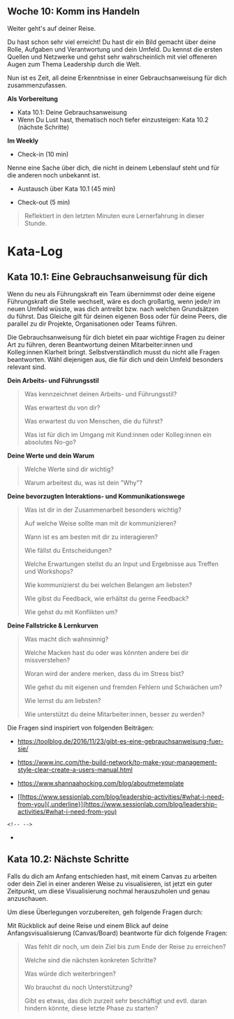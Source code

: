 ## Woche 10: Komm ins Handeln

Weiter geht's auf deiner Reise.

Du hast schon sehr viel erreicht! Du hast dir ein Bild gemacht über
deine Rolle, Aufgaben und Verantwortung und dein Umfeld. Du kennst die
ersten Quellen und Netzwerke und gehst sehr wahrscheinlich mit viel
offeneren Augen zum Thema Leadership durch die Welt.

Nun ist es Zeit, all deine Erkenntnisse in einer Gebrauchsanweisung für
dich zusammenzufassen.

**Als Vorbereitung**

-   Kata 10.1: Deine Gebrauchsanweisung
-   Wenn Du Lust hast, thematisch noch tiefer einzusteigen: Kata 10.2
    (nächste Schritte)

**Im Weekly**

-   Check-in (10 min)

Nenne eine Sache über dich, die nicht in deinem Lebenslauf steht und für
die anderen noch unbekannt ist.

-   Austausch über Kata 10.1 (45 min)

-   Check-out (5 min)

> Reflektiert in den letzten Minuten eure Lernerfahrung in dieser
> Stunde.

# Kata-Log

## Kata 10.1: Eine Gebrauchsanweisung für dich

Wenn du neu als Führungskraft ein Team übernimmst oder deine eigene
Führungskraft die Stelle wechselt, wäre es doch großartig, wenn jede/r
im neuen Umfeld wüsste, was dich antreibt bzw. nach welchen Grundsätzen
du führst. Das Gleiche gilt für deinen eigenen Boss oder für deine
Peers, die parallel zu dir Projekte, Organisationen oder Teams führen.

Die Gebrauchsanweisung für dich bietet ein paar wichtige Fragen zu
deiner Art zu führen, deren Beantwortung deinen Mitarbeiter:innen und
Kolleg:innen Klarheit bringt. Selbstverständlich musst du nicht alle
Fragen beantworten. Wähl diejenigen aus, die für dich und dein Umfeld
besonders relevant sind.

**Dein Arbeits- und Führungsstil**

> Was kennzeichnet deinen Arbeits- und Führungsstil?
>
> Was erwartest du von dir?
>
> Was erwartest du von Menschen, die du führst?
>
> Was ist für dich im Umgang mit Kund:innen oder Kolleg:innen ein
> absolutes No-go?

**Deine Werte und dein Warum**

> Welche Werte sind dir wichtig?
>
> Warum arbeitest du, was ist dein \"Why\"?

**Deine bevorzugten Interaktions- und Kommunikationswege**

> Was ist dir in der Zusammenarbeit besonders wichtig?
>
> Auf welche Weise sollte man mit dir kommunizieren?
>
> Wann ist es am besten mit dir zu interagieren?
>
> Wie fällst du Entscheidungen?
>
> Welche Erwartungen stellst du an Input und Ergebnisse aus Treffen und
> Workshops?
>
> Wie kommunizierst du bei welchen Belangen am liebsten?
>
> Wie gibst du Feedback, wie erhältst du gerne Feedback?
>
> Wie gehst du mit Konflikten um?

**Deine Fallstricke & Lernkurven**

> Was macht dich wahnsinnig?
>
> Welche Macken hast du oder was könnten andere bei dir missverstehen?
>
> Woran wird der andere merken, dass du im Stress bist?
>
> Wie gehst du mit eigenen und fremden Fehlern und Schwächen um?
>
> Wie lernst du am liebsten?
>
> Wie unterstützt du deine Mitarbeiter:innen, besser zu werden?

Die Fragen sind inspiriert von folgenden Beiträgen:

-   <https://toolblog.de/2016/11/23/gibt-es-eine-gebrauchsanweisung-fuer-sie/>

-   <https://www.inc.com/the-build-network/to-make-your-management-style-clear-create-a-users-manual.html>

-   <https://www.shannaahocking.com/blog/aboutmetemplate>

-   [[https://www.sessionlab.com/blog/leadership-activities/#what-i-need-from-you]{.underline}](https://www.sessionlab.com/blog/leadership-activities/#what-i-need-from-you)

```{=html}
<!-- -->
```
-   

## Kata 10.2: Nächste Schritte

Falls du dich am Anfang entschieden hast, mit einem Canvas zu arbeiten
oder dein Ziel in einer anderen Weise zu visualisieren, ist jetzt ein
guter Zeitpunkt, um diese Visualisierung nochmal herauszuholen und genau
anzuschauen.

Um diese Überlegungen vorzubereiten, geh folgende Fragen durch:

Mit Rückblick auf deine Reise und einem Blick auf deine
Anfangsvisualisierung (Canvas/Board) beantworte für dich folgende
Fragen:

> Was fehlt dir noch, um dein Ziel bis zum Ende der Reise zu erreichen?
>
> Welche sind die nächsten konkreten Schritte?
>
> Was würde dich weiterbringen?
>
> Wo brauchst du noch Unterstützung?
>
> Gibt es etwas, das dich zurzeit sehr beschäftigt und evtl. daran
> hindern könnte, diese letzte Phase zu starten?


